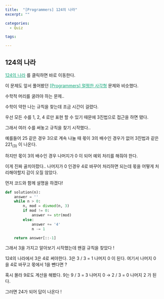 ```yaml
---
title:  "[Programmers] 124의 나라"
excerpt: ""

categories:
  - Quiz

tags:

---
```


## 124의 나라

<a href="https://programmers.co.kr/learn/courses/30/lessons/12899" style="color:#0FA678" target="_blank">124의 나라</a> 를 클릭하면 바로 이동한다.

이 문제도 앞서 풀어봤던 <a href="https://nam-ki-bok.github.io/quiz/Quiz_Ractangle/" style="color:#0FA678">[Programmers] 멀쩡한 사각형</a> 문제와 비슷했다.

수학적 머리를 굴려야 하는 문제..

수학이 약한 나는 규칙을 찾는데 조금 시간이 걸렸다.

우선 모든 수를 1, 2, 4 로만 표현 할 수 있기 때문에 3진법으로 접근을 하면 됐다.

그래서 여러 수를 써놓고 규칙을 찾기 시작했다..

예를들어 25 같은 경우 3으로 계속 나눌 때 몫이 3의 배수인 경우가 없어 3진법과 같은 221<sub>(3)</sub> 이 나온다.

하지만 몫이 3의 배수인 경우 나머지가 0 이 되어 예외 처리를 해줘야 한다.

이게 진짜 골치아팠다.. 나머지가 0 인경우 4로 바꾸어 처리하면 되는데 몫을 어떻게 처리해야할지 감이 오질 않았다.

먼저 코드와 함께 설명을 하겠다!

```python
def solution(n):
    answer = ''
    while n > 0:
        n, mod = divmod(n, 3)
        if mod != 0:
            answer += str(mod)
        else:
            answer += '4'
            n -= 1

    return answer[::-1]
```

그래서 3을 가지고 알아보기 시작했는데 왠걸 규칙을 찾았다 !

124의 나라에서 3은 4로 써야한다. 3은 3 / 3 = 1 나머지 0 이 된다. 여기서 나머지 0 을 4로 바꾸고 몫에서 1을 뺀다면 ?

혹시 몰라 9로도 계산을 해봤다. 9는 9 / 3 = 3 나머지 0 &rarr; 2 / 3 = 0 나머지 2 가 된다.

그러면 24가 되어 답이 나온다 !